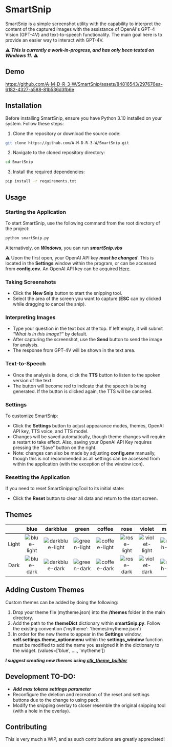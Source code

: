 # SmartSnip

SmartSnip is a simple screenshot utility with the capability to interpret the content of the captured images with the assistance of OpenAI's GPT-4 Vision (GPT-4V) and text-to-speech functionality. The main goal here is to provide an easier way to interact with GPT-4V.

⚠️ ***This is currently a work-in-progress, and has only been tested on Windows 11.*** ⚠️

## Demo

https://github.com/A-M-D-R-3-W/SmartSnip/assets/84816543/297676ea-6182-4327-a588-81b536d3fb6e

## Installation

Before installing SmartSnip, ensure you have Python 3.10 installed on your system. Follow these steps:

1. Clone the repository or download the source code:

```bash
git clone https://github.com/A-M-D-R-3-W/SmartSnip.git
```

2. Navigate to the cloned repository directory:

```bash
cd SmartSnip
```

3. Install the required dependencies:

```bash
pip install -r requirements.txt
```

## Usage

### Starting the Application

To start SmartSnip, use the following command from the root directory of the project:

```bash
python smartSnip.py
```

Alternatively, on ***Windows***, you can run ***smartSnip.vbs***

⚠️ Upon the first open, your OpenAI API key ***must be changed***. This is located in the **Settings** window within the program, or can be accessed from **config.env**. An OpenAI API key can be acquired [Here](https://platform.openai.com/api-keys).

### Taking Screenshots

- Click the **New Snip** button to start the snipping tool.
- Select the area of the screen you want to capture (**ESC** can by clicked while dragging to cancel the snip).

### Interpreting Images

- Type your question in the text box at the top. If left empty, it will submit *"What is in this image?"* by default.
- After capturing the screenshot, use the **Send** button to send the image for analysis.
- The response from GPT-4V will be shown in the text area.

### Text-to-Speech

- Once the analysis is done, click the **TTS** button to listen to the spoken version of the text.
- The button will become red to indicate that the speech is being generated. If the button is clicked again, the TTS will be canceled.

### Settings

To customize SmartSnip:

- Click the **Settings** button to adjust appearance modes, themes, OpenAI API key, TTS voice, and TTS model.
- Changes will be saved automatically, though theme changes will require a restart to take effect. Also, saving your OpenAI API Key requires pressing the "Save" button on the right.
- Note: changes can also be made by adjusting **config.env** manually, though this is not recommended as all settings can be accessed from within the application (with the exception of the window icon).

### Resetting the Application

If you need to reset SmartSnippingTool to its initial state:

- Click the **Reset** button to clear all data and return to the start screen.

## Themes

|                |      blue      |     darkblue   |      green     |      coffee    |       rose     |      violet    |      marsh     |      carrot    |     sky        |      red       |     pink       |     metal      |
|     :---:      |     :---:      |     :---:      |     :---:      |     :---:      |     :---:      |     :---:      |     :---:      |     :---:      |     :---:      |     :---:      |     :---:      |     :---:      |
|     Light      |        ![blue-light](https://github.com/A-M-D-R-3-W/SmartSnip/assets/84816543/d6d9e6bf-3694-49ff-af26-451fdbcf4376)        |       ![darkblue-light](https://github.com/A-M-D-R-3-W/SmartSnip/assets/84816543/c97f3939-5b8e-473f-af5e-b35698df056a)         |        ![green-light](https://github.com/A-M-D-R-3-W/SmartSnip/assets/84816543/9a71b152-7db9-431e-bd5c-8efaee6dfa95)        |        ![coffee-light](https://github.com/A-M-D-R-3-W/SmartSnip/assets/84816543/ae99b767-9003-4773-8010-bd01a3ff9c4a)        |       ![rose-light](https://github.com/A-M-D-R-3-W/SmartSnip/assets/84816543/17dcc37f-3242-4262-8949-5ebf08e500e0)         |        ![violet-light](https://github.com/A-M-D-R-3-W/SmartSnip/assets/84816543/fa10a7c6-c961-4dcc-98c4-941b2c6de237)        |        ![marsh-light](https://github.com/A-M-D-R-3-W/SmartSnip/assets/84816543/d508bec8-d679-40ee-a0e2-9a14e921b17c)        |    ![carrot-light](https://github.com/A-M-D-R-3-W/SmartSnip/assets/84816543/7657516b-a304-4585-bb0b-cd6503df420c)            |       ![sky-light](https://github.com/A-M-D-R-3-W/SmartSnip/assets/84816543/5dab8eae-ebf1-4ec6-8fff-b6d5d0aea590)         |        ![red-light](https://github.com/A-M-D-R-3-W/SmartSnip/assets/84816543/99575cdd-b5a3-4a18-b5fc-e5b0c3211c99)        |         ![pink-light](https://github.com/A-M-D-R-3-W/SmartSnip/assets/84816543/3fa080f8-1355-4336-b0dd-03634015198b)       |        ![metal-light](https://github.com/A-M-D-R-3-W/SmartSnip/assets/84816543/f8ac2e74-b40d-4ce7-8a6c-a58d4677b905)        |
|     Dark       |       ![blue-dark](https://github.com/A-M-D-R-3-W/SmartSnip/assets/84816543/e71605db-3c75-415f-828e-153d51d67f24)         |      ![darkblue-dark](https://github.com/A-M-D-R-3-W/SmartSnip/assets/84816543/78ab13a1-0a84-4c3d-b5a7-c22e85f7343a)          |        ![green-dark](https://github.com/A-M-D-R-3-W/SmartSnip/assets/84816543/d684271c-cb2c-4192-8727-31790cf7b6ba)        |        ![coffee-dark](https://github.com/A-M-D-R-3-W/SmartSnip/assets/84816543/520c6f5f-9192-4131-b3db-57b713849155)        |       ![rose-dark](https://github.com/A-M-D-R-3-W/SmartSnip/assets/84816543/26cb2c69-2f2d-438b-8832-b4fd2b4b5a79)         |        ![violet-dark](https://github.com/A-M-D-R-3-W/SmartSnip/assets/84816543/01a2f8e4-7cf4-43ce-96cb-236c509b44e1)        |         ![marsh-dark](https://github.com/A-M-D-R-3-W/SmartSnip/assets/84816543/39017f98-7a5c-4095-8b64-a335198b7663)       |           ![carrot-dark](https://github.com/A-M-D-R-3-W/SmartSnip/assets/84816543/0c17cf5f-ceae-4ca2-91ec-74118779cf7f)     |       ![sky-dark](https://github.com/A-M-D-R-3-W/SmartSnip/assets/84816543/8e83fd7b-4fe6-468e-8880-e812aa810ad3)         |     ![red-dark](https://github.com/A-M-D-R-3-W/SmartSnip/assets/84816543/59cb6a8a-dd34-4223-890e-31de379a8766)           |          ![pink-dark](https://github.com/A-M-D-R-3-W/SmartSnip/assets/84816543/956ee354-5ed3-450c-96c6-ac824a3a94ef)       |         ![metal-dark](https://github.com/A-M-D-R-3-W/SmartSnip/assets/84816543/5e83f383-bcf0-4b83-a56e-406e117cc22d)       |


## Adding Custom Themes

Custom themes can be added by doing the following:

1. Drop your theme file (mytheme.json) into the **/themes** folder in the main directory.
2. Add the path to the **themeDict** dictionary within **smartSnip.py**. Follow the existing convention ('mytheme': 'themes/mytheme.json')
3. In order for the new theme to appear in the **Settings** window, **self.settings.theme_optionmenu** within the **settings_window** function must be modified to add the name you assigned it in the dictionary to the widget. (values=['blue', ...., 'mytheme'])

***I suggest creating new themes using [ctk_theme_builder](https://github.com/avalon60/ctk_theme_builder)***

## Development TO-DO:

- ***Add max tokens settings parameter***
- Reconfigure the deletion and recreation of the reset and settings buttons due to the change to using pack.
- Modify the snipping overlay to closer resemble the original snipping tool (with a hole in the overlay).

## Contributing

This is very much a WIP, and as such contributions are greatly appreciated!
